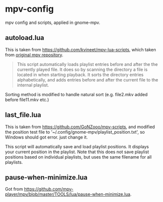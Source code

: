 # mpv-config

mpv config and scripts, applied in gnome-mpv.

## autoload.lua

This is taken from <https://github.com/kvineet/mpv-lua-scripts>, which taken from [original mpv repository](https://github.com/mpv-player/mpv/blob/master/TOOLS/lua/autoload.lua).

> This script automatically loads playlist entries before and after the the currently played file. It does so by scanning the directory a file is located in when starting playback. It sorts the directory entries alphabetically, and adds entries before and after the current file to the internal playlist.

Sorting method is modified to handle natural sort (e.g. file2.mkv added before file11.mkv etc.)

## last_file.lua

This is taken from <https://github.com/GoNZooo/mpv-scripts>, and modified the position test file to '~/.config/gnome-mpv/playlist_position.txt', so Windows should got error. just change it.

This script will automatically save and load playlist positions. It displays your current position in the playlist. Note that this does not save playlist positions based on individual playlists, but uses the same filename for all playlists.

## pause-when-minimize.lua

Got from <https://github.com/mpv-player/mpv/blob/master/TOOLS/lua/pause-when-minimize.lua>.

